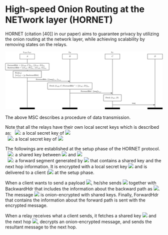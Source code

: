 High-speed Onion Routing at the NETwork layer (HORNET)
======================================================

HORNET (citation [40]] in our paper) aims to guarantee privacy by utilizing the
onion routing at the network layer, while achieving scalability by removing
states on the relays.

<img src="hornet_record.jpg"></img>

The above MSC describes a procedure of data transmission.

Note that all the relays have their own local secret keys which is described
as:
&nbsp;&nbsp;<img src="https://latex.codecogs.com/gif.latex?k_B"/>: a local
secret key of <img src="https://latex.codecogs.com/gif.latex?B" /><br>
&nbsp;&nbsp;<img src="https://latex.codecogs.com/gif.latex?k_C"/>: a local
secret key of <img src="https://latex.codecogs.com/gif.latex?C" /><br>

The followings are established at the setup phase of the HORNET protocol.
&nbsp;&nbsp;<img src="https://latex.codecogs.com/gif.latex?k_AB"/>: a shared
key between <img src="https://latex.codecogs.com/gif.latex?A" /> and <img
src="https://latex.codecogs.com/gif.latex?B" /><br>
&nbsp;&nbsp;<img src="https://latex.codecogs.com/gif.latex?{(k_{AB},
C)}_{k_{B}}"/>: a forward segment generated by <img src="https://latex.codecogs.com/gif.latex?B" /> that contains a shared key and the next hop information. It is encrypted with a local secret key <img src="https://latex.codecogs.com/gif.latex?B" /> and is delivered to a client (<img src="https://latex.codecogs.com/gif.latex?A" /> at the setup phase.<br>

When a client wants to send a payload <img
src="https://latex.codecogs.com/gif.latex?p"/>,
he/she sends <img src="https://latex.codecogs.com/gif.latex?p" /> together with
BackwardHdr that includes the information about the backward path as <img
src="https://latex.codecogs.com/gif.latex?msg" />.
The message <img src="https://latex.codecogs.com/gif.latex?msg" /> is
onion-encrypted with shared keys.
Finally, ForwardHdr that contains the information about the forward path is sent 
with the encrypted message.

When a relay receives what a client sends, it fetches a shared key <img
src="https://latex.codecogs.com/gif.latex?k_{AB}"/> and
the next hop <img src="https://latex.codecogs.com/gif.latex?C"/>, decrypts an
onion-encrypted message, and sends the resultant message to the next hop.
